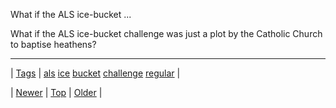 <!--
title: What if the ALS ice-bucket challenge was just a plot by the Catholic Church to baptise heathens?
date: 2020-06-28T15:27:00.384Z
tags: als, ice, bucket, challenge, regular
-->


What if the ALS ice-bucket ...

<p>What if the ALS ice-bucket challenge was just a plot by the Catholic Church to baptise heathens?</p>

<!--BOTTOM-POST-NAVIGATION-->
---

| [Tags](tags.md) | [als](tag-als.md) [ice](tag-ice.md) [bucket](tag-bucket.md) [challenge](tag-challenge.md) [regular](tag-regular.md) |

| [Newer](97586278059.md) | [Top](index.md) | [Older](97591987514.md) |